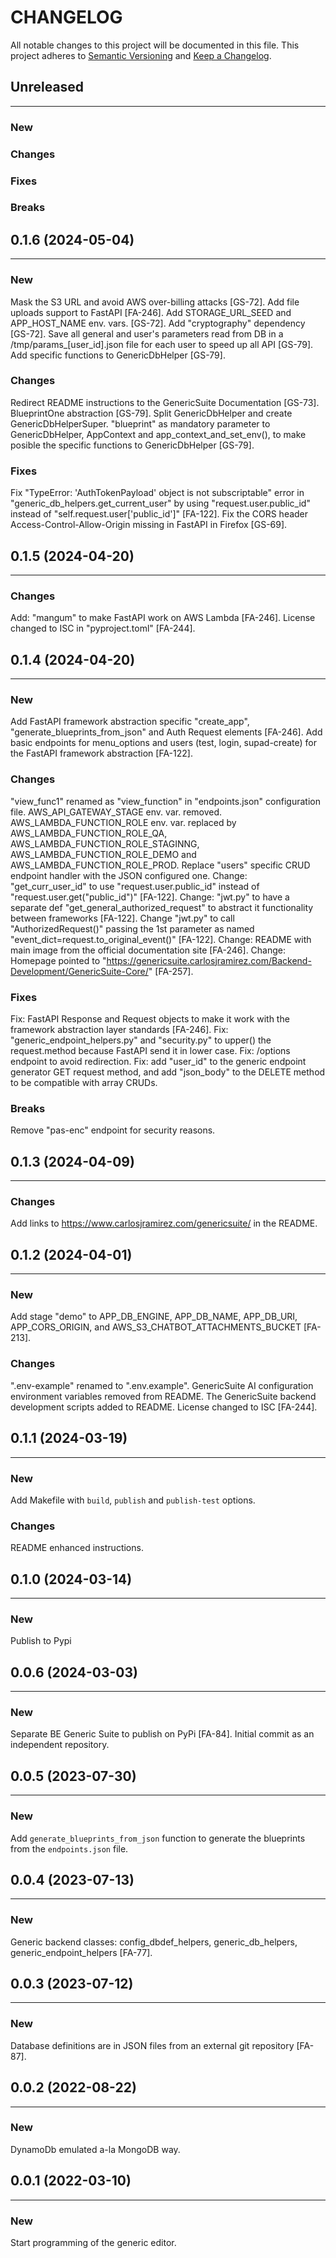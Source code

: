 # CHANGELOG

All notable changes to this project will be documented in this file.
This project adheres to [Semantic Versioning](http://semver.org/) and [Keep a Changelog](http://keepachangelog.com/).



## Unreleased
---

### New

### Changes

### Fixes

### Breaks


## 0.1.6 (2024-05-04)
---

### New
Mask the S3 URL and avoid AWS over-billing attacks [GS-72].
Add file uploads support to FastAPI [FA-246].
Add STORAGE_URL_SEED and APP_HOST_NAME env. vars. [GS-72].
Add "cryptography" dependency [GS-72].
Save all general and user's parameters read from DB in a /tmp/params_[user_id].json file for each user to speed up all API [GS-79].
Add specific functions to GenericDbHelper [GS-79].

### Changes
Redirect README instructions to the GenericSuite Documentation [GS-73].
BlueprintOne abstraction [GS-79].
Split GenericDbHelper and create GenericDbHelperSuper.
"blueprint" as mandatory parameter to GenericDbHelper, AppContext and app_context_and_set_env(), to make posible the specific functions to GenericDbHelper [GS-79].

### Fixes
Fix "TypeError: 'AuthTokenPayload' object is not subscriptable" error in "generic_db_helpers.get_current_user" by using "request.user.public_id" instead of "self.request.user['public_id']" [FA-122].
Fix the CORS header Access-Control-Allow-Origin missing in FastAPI in Firefox [GS-69].


## 0.1.5 (2024-04-20)
---

### Changes
Add: "mangum" to make FastAPI work on AWS Lambda [FA-246].
License changed to ISC in "pyproject.toml" [FA-244].


## 0.1.4 (2024-04-20)
---

### New
Add FastAPI framework abstraction specific "create_app", "generate_blueprints_from_json" and Auth Request elements [FA-246].
Add basic endpoints for menu_options and users (test, login, supad-create) for the FastAPI framework abstraction [FA-122].

### Changes
"view_func1" renamed as "view_function" in "endpoints.json" configuration file.
AWS_API_GATEWAY_STAGE env. var. removed.
AWS_LAMBDA_FUNCTION_ROLE env. var. replaced by AWS_LAMBDA_FUNCTION_ROLE_QA, AWS_LAMBDA_FUNCTION_ROLE_STAGINNG, AWS_LAMBDA_FUNCTION_ROLE_DEMO and AWS_LAMBDA_FUNCTION_ROLE_PROD.
Replace "users" specific CRUD endpoint handler with the JSON configured one.
Change: "get_curr_user_id" to use "request.user.public_id" instead of "request.user.get("public_id")" [FA-122].
Change: "jwt.py" to have a separate def "get_general_authorized_request" to abstract it functionality between frameworks [FA-122].
Change "jwt.py" to call "AuthorizedRequest()" passing the 1st parameter as named "event_dict=request.to_original_event()" [FA-122]. 
Change: README with main image from the official documentation site [FA-246].
Change: Homepage pointed to "https://genericsuite.carlosjramirez.com/Backend-Development/GenericSuite-Core/" [FA-257].

### Fixes
Fix: FastAPI Response and Request objects to make it work with the framework abstraction layer standards [FA-246].
Fix: "generic_endpoint_helpers.py" and "security.py" to upper() the request.method because FastAPI send it in lower case.
Fix: /options endpoint to avoid redirection.
Fix: add "user_id" to the generic endpoint generator GET request method, and add "json_body" to the DELETE method to be compatible with array CRUDs.

### Breaks
Remove "pas-enc" endpoint for security reasons.


## 0.1.3 (2024-04-09)
---

### Changes
Add links to https://www.carlosjramirez.com/genericsuite/ in the README.


## 0.1.2 (2024-04-01)
---

### New
Add stage "demo" to APP_DB_ENGINE, APP_DB_NAME, APP_DB_URI, APP_CORS_ORIGIN, and AWS_S3_CHATBOT_ATTACHMENTS_BUCKET [FA-213].

### Changes
".env-example" renamed to ".env.example".
GenericSuite AI configuration environment variables removed from README.
The GenericSuite backend development scripts added to README.
License changed to ISC [FA-244].


## 0.1.1 (2024-03-19)
---

### New
Add Makefile with `build`, `publish` and `publish-test` options.

### Changes
README enhanced instructions.


## 0.1.0 (2024-03-14)
---

### New
Publish to Pypi


## 0.0.6 (2024-03-03)
---

### New
Separate BE Generic Suite to publish on PyPi [FA-84].
Initial commit as an independent repository.


## 0.0.5 (2023-07-30)
---

### New
Add `generate_blueprints_from_json` function to generate the blueprints from the `endpoints.json` file.


## 0.0.4 (2023-07-13)
---

### New
Generic backend classes: config_dbdef_helpers, generic_db_helpers, generic_endpoint_helpers [FA-77].


## 0.0.3 (2023-07-12)
---

### New
Database definitions are in JSON files from an external git repository [FA-87].


## 0.0.2 (2022-08-22)
---

### New
DynamoDb emulated a-la MongoDB way.


## 0.0.1 (2022-03-10)
---

### New
Start programming of the generic editor.
